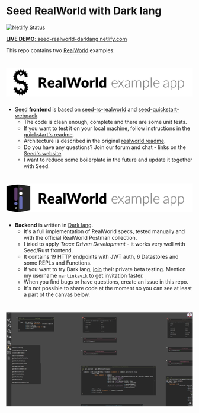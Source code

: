 # Seed RealWorld with Dark lang

[![Netlify Status](https://api.netlify.com/api/v1/badges/58c3554c-2e5e-4f87-8c5a-8560db483865/deploy-status)](https://app.netlify.com/sites/seed-realworld-darklang/deploys)

[**LIVE DEMO**: seed-realworld-darklang.netlify.com](https://seed-realworld-darklang.netlify.com/)

This repo contains two [RealWorld](https://github.com/gothinkster/realworld) examples:

# ![](seed_realworld_logo.png)
  
  - [Seed](https://seed-rs.org/) **frontend** is based on [seed-rs-realworld](https://github.com/seed-rs/seed-rs-realworld) and  [seed-quickstart-webpack](https://github.com/seed-rs/seed-quickstart-webpack).
    - The code is clean enough, complete and there are some unit tests.
    - If you want to test it on your local machine, follow instructions in the [quickstart's readme](https://github.com/seed-rs/seed-quickstart-webpack).
    - Architecture is described in the original [realworld readme](https://github.com/seed-rs/seed-rs-realworld).
    - Do you have any questions? Join our forum and chat - links on the [Seed's website](https://seed-rs.org/).
    - I want to reduce some boilerplate in the future and update it together with Seed.

# ![](dark_lang_realworld_logo.png)
  
  - **Backend** is written in [Dark lang](https://darklang.com/).
    - It's a full implementation of RealWorld specs, tested manually and with the official RealWorld Postman collection.
    - I tried to apply _Trace Driven Development_ - it works very well with Seed/Rust frontend.
    - It contains 19 HTTP endpoints with JWT auth, 6 Datastores and some REPLs and Functions.
    - If you want to try Dark lang, [join](https://darklang.com/) their private beta testing. Mention my username `martinkavik` to get invitation faster.
    - When you find bugs or have questions, create an issue in this repo.
    - It's not possible to share code at the moment so you can see at least a part of the canvas below. 


# ![](canvas_screen.png)
